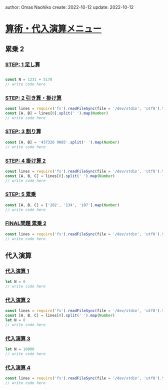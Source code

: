 author: Omas Naohiko
create: 2022-10-12
update: 2022-10-12

# [算術・代入演算メニュー](https://paiza.jp/works/mondai/arithmetic_substitution_op/problem_index?language_uid=javascript) 


## 累乗 2

### [STEP: 1 足し算](https://paiza.jp/works/mondai/arithmetic_substitution_op/arithmetic_substitution_op__arithmetic_step1/edit?language_uid=javascript)

```js

const N = 1231 + 5178
// write code here

```

### [STEP: 2 引き算・掛け算](https://paiza.jp/works/mondai/arithmetic_substitution_op/arithmetic_substitution_op__arithmetic_step2/edit?language_uid=javascript)

```js
const lines = require('fs').readFileSync(file = '/dev/stdin', 'utf8').trim().split('\n')
const [A, B] = lines[0].split(' ').map(Number)
// write code here

```

### [STEP: 3 割り算](https://paiza.jp/works/mondai/arithmetic_substitution_op/arithmetic_substitution_op__arithmetic_step3/edit?language_uid=javascript)

```js
const [A, B] = '437326 9085'.split(' ').map(Number)
// write code here

```

### [STEP: 4 掛け算 2](https://paiza.jp/works/mondai/arithmetic_substitution_op/arithmetic_substitution_op__arithmetic_step4/edit?language_uid=javascript)

```js
const lines = require('fs').readFileSync(file = '/dev/stdin', 'utf8').trim().split('\n')
const [A, B, C] = lines[0].split(' ').map(Number)
// write code here

```

### [STEP: 5 累乗](https://paiza.jp/works/mondai/arithmetic_substitution_op/arithmetic_substitution_op__arithmetic_step5/edit?language_uid=javascript)

```js
const [A, B, C] = ['202', '134', '107'].map(Number)
// write code here

```

### [FINAL問題 累乗 2](https://paiza.jp/works/mondai/arithmetic_substitution_op/arithmetic_substitution_op__arithmetic_step6/edit?language_uid=javascript)


```js
const lines = require('fs').readFileSync(file = '/dev/stdin', 'utf8').trim().split('\n')
// write code here

```

## 代入演算

### [代入演算 1 ](https://paiza.jp/works/mondai/arithmetic_substitution_op/arithmetic_substitution_op__substitution_step1/edit?language_uid=javascript)

```js
let N = 0
// write code here
```

### [代入演算 2](https://paiza.jp/works/mondai/arithmetic_substitution_op/arithmetic_substitution_op__substitution_step2/edit?language_uid=javascript) 

```js
const lines = require('fs').readFileSync(file = '/dev/stdin', 'utf8').trim().split('\n')
const [A, B, C] = lines[0].split(' ').map(Number)
let N = 0
// write code here
```

### [代入演算 3](https://paiza.jp/works/mondai/arithmetic_substitution_op/arithmetic_substitution_op__substitution_step3/edit?language_uid=javascript)

```js
let N = 10000
// write code here
```

### [代入演算 4](https://paiza.jp/works/mondai/arithmetic_substitution_op/arithmetic_substitution_op__substitution_step4/edit?language_uid=javascript)

```js
const lines = require('fs').readFileSync(file = '/dev/stdin', 'utf8').trim().split('\n')
// write code here
```